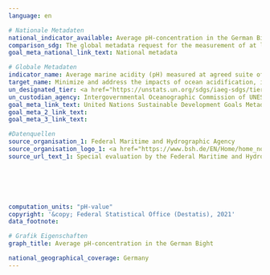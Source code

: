 ```yaml
---
language: en    

# Nationale Metadaten    
national_indicator_available: Average pH-concentration in the German Bight    
comparison_sdg: The global metadata request for the measurement of at least two of four defined parameters. This time series only depicts the average pH-concentration.    
goal_meta_national_link_text: National metadata    

# Globale Metadaten    
indicator_name: Average marine acidity (pH) measured at agreed suite of representative sampling stations    
target_name: Minimize and address the impacts of ocean acidification, including through enhanced scientific cooperation at all levels    
un_designated_tier: <a href="https://unstats.un.org/sdgs/iaeg-sdgs/tier-classification/" title="Click here for more information on the UN tier classification.">Tier II</a>    
un_custodian_agency: Intergovernmental Oceanographic Commission of UNESCO (IOC-UNESCO)    
goal_meta_link_text: United Nations Sustainable Development Goals Metadata    
goal_meta_2_link_text:     
goal_meta_3_link_text:     

#Datenquellen
source_organisation_1: Federal Maritime and Hydrographic Agency
source_organisation_logo_1: <a href="https://www.bsh.de/EN/Home/home_node.htm"><img src="https://g205sdgs.github.io/sdg-indicators/public/OrgImgEn/bsh.png" alt="Logo bsh" style="height:60px; width:148px" /></a>
source_url_text_1: Special evaluation by the Federal Maritime and Hydrographic Agency





    
computation_units: "pH-value"    
copyright: '&copy; Federal Statistical Office (Destatis), 2021'    
data_footnote:     

# Grafik Eigenschaften    
graph_title: Average pH-concentration in the German Bight    

national_geographical_coverage: Germany    
---
```


<span></span>